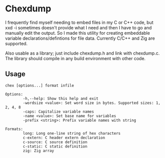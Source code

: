 # Chexdump
I frequently find myself needing to embed files in my C or C++ code, but xxd -i sometimes doesn't provide what I need and then I have to go and manually edit the output. So I made this utility for creating embeddable variable declarations/defintions for file data.
Currently C/C++ and Zig are supported.

Also usable as a library; just include chexdump.h and link with chexdump.c. The library should compile in any build environment with other code.

## Usage
```
chex [options...] format infile

Options:
        -h,--help: Show this help and exit
        -wordsize <value>: Set word size in bytes. Supported sizes: 1, 2, 4, 8
        -caps: Capitalize variable names
        -name <value>: Set base name for variables
        -prefix <string>: Prefix variable names with string

Formats:
        long: Long one-line string of hex characters
        c-extern: C header extern declaration
        c-source: C source definition
        c-static: C static definition
        zig: Zig array
```

